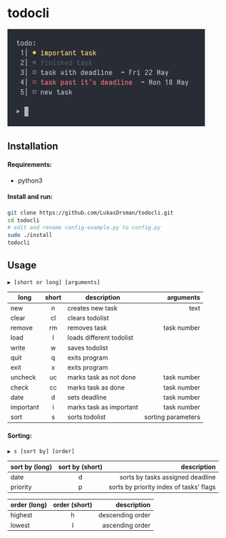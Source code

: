 # todocli
![preview](https://github.com/LukasDrsman/todocli/blob/master/preview.png)
<br/>
## Installation
#### Requirements:
* python3

#### Install and run:
```sh
git clone https://github.com/LukasDrsman/todocli.git
cd todocli
# edit and rename config-example.py to config.py
sudo ./install
todocli
```
## Usage
```
▶ [short or long] [arguments] 
```
| long        | short           | description  | arguments |
| ------------- |:-------------:| -----|-----------:|
|new       |n       |creates new task         |text| |
|clear     |cl      |clears todolist          | | |
|remove    |rm      |removes task             |task number| |
|load      |l       |loads different todolist | |
|write     |w       |saves todolist           | |
|quit      |q       |exits program            | |
|exit      |x       |exits program            | |
|uncheck   |uc      |marks task as not done   |task number|
|check     |cc      |marks task as done       |task number|
|date      |d       |sets deadline            |task number|
|important |i       |marks task as important  |task number|
|sort      |s       |sorts todolist           |sorting parameters|

#### Sorting:
```
▶ s [sort by] [order] 
```
| sort by (long)| sort by (short) | description  |
| ------------- |:---------------:| -------------:|
|date           |d                |sorts by tasks assigned deadline   |
|priority       |p                |sorts by priority index of tasks' flags  |

| order (long)        | order (short)           | description  |
| ------------- |:-------------:| ----------------:|
|highest       |h       |descending order       |
|lowest        |l       |ascending order        |

<br>
